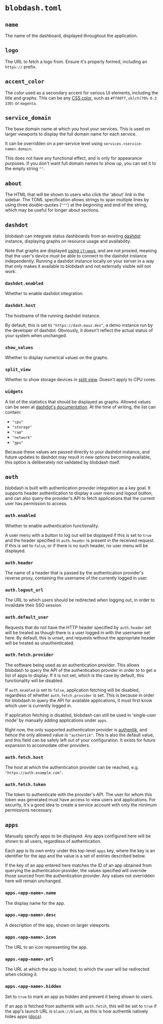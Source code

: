 # `blobdash.toml`

## `name`
The name of the dashboard, displayed throughout the application.

## `logo`
The URL to fetch a logo from. Ensure it's properly formed, including an `https://` prefix.

## `accent_color`
The color used as a secondary accent for various UI elements, including the title and graphs. This can be any [CSS color](https://developer.mozilla.org/en-US/docs/Web/CSS/color_value), such as `#ff00ff`, `oklch(70% 0.3 330)` or `magenta`. 

## `service_domain`
The base domain name at which you host your services. This is used on larger viewports to display the full domain name for each service.

It can be overridden on a per-service level using `services.<service-name>.domain`.

This does not have any functional effect, and is only for appearance purposes. If you don't want full domain names to show up, you can set it to the empty string `""`.

## `about`
The HTML that will be shown to users who click the 'about' link in the sidebar. The TOML specification allows strings to span multiple lines by using three double-quotes (`"""`) at the beginning and end of the string, which may be useful for longer about sections.

## `dashdot`
blobdash can integrate status dashboards from an existing [dashdot](https://getdashdot.com/) instance, displaying graphs on resource usage and availability.

Note that graphs are displayed [using `iframe`s](https://getdashdot.com/docs/integration/widgets), and are not proxied, meaning that the user's device must be able to connect to the dashdot instance independently. Running a dashdot instance locally on your server in a way that only makes it available to blobdash and not externally visible will not work.

### `dashdot.enabled`
Whether to enable dashdot integration.

### `dashdot.host`
The hostname of the running dashdot instance. 

By default, this is set to `"https://dash.mauz.dev"`, a demo instance run by the developer of dashdot. Obviously, it doesn't reflect the actual status of your system when unchanged.

### `show_values`
Whether to display numerical values on the graphs.

### `split_view`
Whether to show storage devices in [split view](https://getdashdot.com/docs/integration/widgets#multiview). Doesn't apply to CPU cores.

### `widgets`
A list of the statistics that should be displayed as graphs. Allowed values can be seen at [dashdot's documentation](https://getdashdot.com/docs/integration/widgets#graph). At the time of writing, the list can contain:
- `"cpu"`
- `"storage"`
- `"ram"`
- `"network"`
- `"gpu"`

Because these values are passed directly to your dashdot instance, and future updates to dashdot may result in new options becoming available, this option is deliberately not validated by blobdash itself.

## `auth`
blobdash is built with authentication provider integration as a key goal. It supports header authentication to display a user menu and logout button, and can also query the provider's API to fetch applications that the current user has permission to access.

### `auth.enabled`
Whether to enable authentication functionality. 

A user menu with a button to log out will be displayed if this is set to `true` and the header specified in `auth.header` is present in the received request. If this is set to `false`, or if there is no such header, no user menu will be displayed.

### `auth.header`
The name of a header that is passed by the authentication provider's reverse proxy, containing the username of the currently logged in user.

### `auth.logout_url`
The URL to which users should be redirected when logging out, in order to invalidate their SSO session.

### `auth.default_user`
Requests that do not have the HTTP header specified by `auth.header` set will be treated as though there is a user logged in with the username set here. By default, this is unset, and requests without the appropriate header will be treated as unauthenticated.

### `auth.fetch.provider`
The software being used as an authentication provider.  This allows blobdash to query the API of the authentication provider in order to to get a list of apps to display. If it is not set, which is the case by default, this functionality will be disabled.

If `auth.enabled` is set to `false`, application fetching will be disabled, regardless of whether `auth.fetch.provider` is set. This is because in order for blobdash to query the API for available applications, it must first know which user is currently logged in.

If application fetching is disabled, blobdash can still be used in 'single-user mode' by manually adding applications under `apps`.

Right now, the only supported authentication provider is [authentik](https://goauthentik.io/), and hence the only allowed value is `"authentik"`. This is also the default value, and this field can be safely left out of your configuration. It exists for future expansion to accomodate other providers.

### `auth.fetch.host`
The host at which the authentication provider can be reached, e.g. `"https://auth.example.com"`.

### `auth.fetch.token`
The token to authenticate with the provider's API. The user for whom this token was generated must have access to view users and applications. For security, it's a good idea to create a service account with only the minimum permissions necessary. 

## `apps`
Manually specify apps to be displayed. Any apps configured here will be shown to all users, regardless of authentication. 

Each app is its own entry under this top-level `apps` key, where the key is an identifier for the app and the value is a set of entries described below.

If the key of an app entered here matches the ID of an app obtained from querying the authentication provider, the values specified will override those sourced from the authentication provider. Any values not overridden here will remain unchanged.

### `apps.<app-name>.name`
The display name for the app. 

### `apps.<app-name>.desc`
A description of the app, shown on larger viewports.

### `apps.<app-name>.icon`
The URL to an icon representing the app.

### `apps.<app-name>.url`
The URL at which the app is hosted, to which the user will be redirected when clicking it.

### `apps.<app-name>.hidden`
Set to `true` to mark an app as hidden and prevent it being shown to users. 

If an app is fetched from authentik with `auth.fetch`, this will be set to `true` if the app's launch URL is `blank://blank`, as this is how authentik natively hides apps ([docs](https://docs.goauthentik.io/docs/add-secure-apps/applications/manage_apps#hide-applications)).

